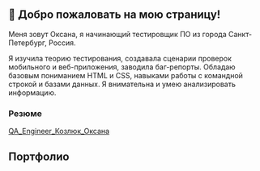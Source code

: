 ![]()

## :wave: Добро пожаловать на мою страницу!

Меня зовут Оксана, я начинающий тестировщик ПО из города Санкт-Петербург, Россия.  

Я изучила теорию тестирования, создавала сценарии проверок мобильного и веб-приложения, заводила баг-репорты. Обладаю базовым пониманием HTML и CSS, навыками работы с командной строкой и базами данных. Я внимательна и умею анализировать информацию.

### Резюме

[QA_Engineer_Козлюк_Оксана](https://github.com/OksanaKZ/OksanaKZ/blob/main/oksana_qa_engineer.pdf)

## Портфолио


